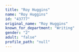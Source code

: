 ```yaml
---
title: "Roy Huggins"
name: "Roy Huggins"
id: "43777"
original_name: "Roy Huggins"
known_for_department: "Writing"
gender: "2"
adult: "false"
profile_path: "null"
---
```

